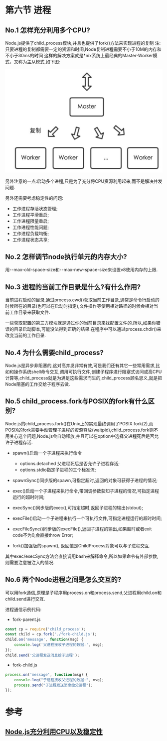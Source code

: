 # 第六节 进程

## No.1 怎样充分利用多个CPU?

Node.js提供了child_process模块,并且也提供了fork()方法来实现进程的复制
注:只要进程的复制都需要一定的资源和时间,Node复制进程需要不小于10M的内存和不小于30ms的时间
这样的解决方案就是*nix系统上最经典的Master-Worker模式，又称为主从模式,如下图:

![node-master-worker](/assets/node-master-worker.png)

另外注意的一点:启动多个进程,只是为了充分将CPU资源利用起来,而不是解决并发问题.

另外还需要考虑稳定性的问题:

* 工作进程存活状态管理;
* 工作进程平滑重启;
* 工作进程限量重启;
* 工作进程性能问题;
* 工作进程负载均衡;
* 工作进程状态共享;

## No.2 怎样调节node执行单元的内存大小?

用--max-old-space-size和--max-new-space-size来设置v8使用内存的上限.

## No.3 进程的当前工作目录是什么?有什么作用?

当前进程启动的目录,通过process.cwd()获取当前工作目录,通常是命令行启动的时候所在的目录(也可以在启动时指定),文件操作等使用相对路径的时候会相对当前工作目录来获取文件.

一些获取配置的第三方模块就是通过你的当前目录来找配置文件的.所以,如果你错误的目录启动脚本,可能没法得到正确的结果.在程序中可以通过process.chdir()来改变当前的工作目录.

## No.4 为什么需要child_process?

Node.js是异步非阻塞的,这对高并发非常有效,可是我们还有其它一些常用需求,比如和操作系统shell命令交互,调用可执行文件,创建子程序进行阻塞式访问或高CPU计算等,child_process就是为满足这些需求而生的,child_process顾名思义,就是把Node阻塞的工作交给子程序去做.

## No.5 child_process.fork与POSIX的fork有什么区别?

Node.js的child_process.fork()在Unix上的实现最终调用了POSIX fork(2),而POSIX的fork需要手动管理子进程的资源释放(waitpid),child_process.fork则不用关心这个问题,Node.js会自动释放,并且可以在option中选择父进程死后是否允许子进程存活.

* spawn()启动一个子进程来执行命令
  * options.detached 父进程死后是否允许子进程存活;
  * options.stdio指定子进程的三个标准流;

* spawnSync()同步版的spawn,可指定超时,返回的对象可获得子进程的情况;
* exec()启动一个子进程来执行命令,带回调参数获知子进程的情况,可指定进程运行的超时时间;
* execSync()同步版的exec(),可指定超时,返回子进程的输出(stdout);
* execFile()启动一个子进程来执行一个可执行文件,可指定进程运行的超时时间;
* execFileSync()同步版的execFile(),返回子进程的输出,如果超时或者exit code不为0,会直接throw Error;
* fork()加强版的spawn(), 返回值是ChildProcess对象可以与子进程交互.

其中exec/execSync方法会直接调用bash来解释命令,所以如果命令有外部参数,则需要注意被注入的情况.

## No.6 两个Node进程之间是怎么交互的?

可以用fork通信,原理是子程序用process.on和process.send,父进程用child.on和child.send进行交互.

进程通信示例代码:

* fork-parent.js

```js
const cp = require('child_process');
const child = cp.fork('./fork-child.js');
child.on('message', function(msg) {
    console.log('父进程接收子进程的数据:', msg);
});
child.send('父进程发送消息给子进程');
```

* fork-child.js

```js
process.on('message', function(msg) {
    console.log("子进程接收父进程的数据:", msg);
    process.send("子进程发送消息给父进程");
});
```



# 参考

## [Node.js充分利用CPU以及稳定性](https://segmentfault.com/a/1190000007343993)

